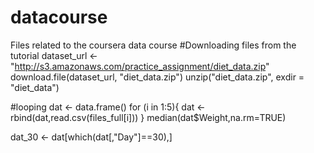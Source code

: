 # datacourse
Files related to the coursera data course
#Downloading files from the tutorial
dataset_url <- "http://s3.amazonaws.com/practice_assignment/diet_data.zip"
download.file(dataset_url, "diet_data.zip")
unzip("diet_data.zip", exdir = "diet_data")

#looping
dat <- data.frame()
for (i in 1:5){
  dat <- rbind(dat,read.csv(files_full[i]))
}
median(dat$Weight,na.rm=TRUE)

dat_30 <- dat[which(dat[,"Day"]==30),]
